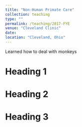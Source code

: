 ```yaml
---
title: "Non-Human Primate Care"
collection: teaching
type: ""
permalink: /teaching/2017-FYE
venue: "Cleveland Clinic"
date: 
location: "Cleveland, Ohio"
---
```


Learned how to deal with monkeys

Heading 1
======

Heading 2
======

Heading 3
======
